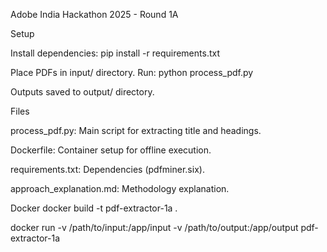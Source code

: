 Adobe India Hackathon 2025 - Round 1A

Setup

Install dependencies: pip install -r requirements.txt

Place PDFs in input/ directory.
Run: python process_pdf.py

Outputs saved to output/ directory.

Files

process_pdf.py: Main script for extracting title and headings.

Dockerfile: Container setup for offline execution.

requirements.txt: Dependencies (pdfminer.six).

approach_explanation.md: Methodology explanation.

Docker
docker build -t pdf-extractor-1a .

docker run -v /path/to/input:/app/input -v /path/to/output:/app/output pdf-extractor-1a
